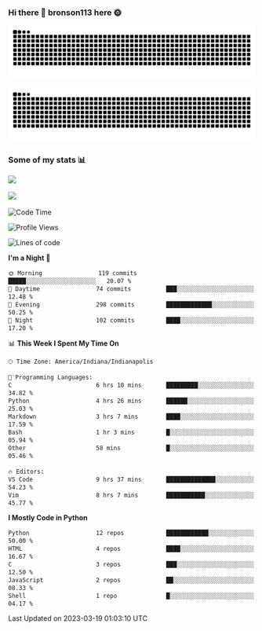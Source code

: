### Hi there 👋 bronson113 here 🌞
<div align="center">

![GitHub Snake Light](https://raw.githubusercontent.com/bronson113/bronson113/snake/github-snake.svg#gh-light-mode-only)

![GitHub Snake dark](https://raw.githubusercontent.com/bronson113/bronson113/snake/github-snake-dark.svg#gh-dark-mode-only)

</div>

### Some of my stats 📊
![](https://github-readme-stats-sigma-five.vercel.app/api?username=bronson113&theme=transparent&show_icons=true)

![](https://github-readme-stats-sigma-five.vercel.app/api/top-langs/?username=bronson113&theme=transparent&layout=compact&card_width=445)



<!--START_SECTION:waka-->
![Code Time](http://img.shields.io/badge/Code%20Time-129%20hrs%2029%20mins-blue)

![Profile Views](http://img.shields.io/badge/Profile%20Views-0-blue)

![Lines of code](https://img.shields.io/badge/From%20Hello%20World%20I%27ve%20Written-270.0%20thousand%20lines%20of%20code-blue)

**I'm a Night 🦉** 

```text
🌞 Morning                119 commits         █████░░░░░░░░░░░░░░░░░░░░   20.07 % 
🌆 Daytime                74 commits          ███░░░░░░░░░░░░░░░░░░░░░░   12.48 % 
🌃 Evening                298 commits         █████████████░░░░░░░░░░░░   50.25 % 
🌙 Night                  102 commits         ████░░░░░░░░░░░░░░░░░░░░░   17.20 % 
```


📊 **This Week I Spent My Time On** 

```text
🕑︎ Time Zone: America/Indiana/Indianapolis

💬 Programming Languages: 
C                        6 hrs 10 mins       █████████░░░░░░░░░░░░░░░░   34.82 % 
Python                   4 hrs 26 mins       ██████░░░░░░░░░░░░░░░░░░░   25.03 % 
Markdown                 3 hrs 7 mins        ████░░░░░░░░░░░░░░░░░░░░░   17.59 % 
Bash                     1 hr 3 mins         █░░░░░░░░░░░░░░░░░░░░░░░░   05.94 % 
Other                    58 mins             █░░░░░░░░░░░░░░░░░░░░░░░░   05.46 % 

🔥 Editors: 
VS Code                  9 hrs 37 mins       ██████████████░░░░░░░░░░░   54.23 % 
Vim                      8 hrs 7 mins        ███████████░░░░░░░░░░░░░░   45.77 % 
```

**I Mostly Code in Python** 

```text
Python                   12 repos            ████████████░░░░░░░░░░░░░   50.00 % 
HTML                     4 repos             ████░░░░░░░░░░░░░░░░░░░░░   16.67 % 
C                        3 repos             ███░░░░░░░░░░░░░░░░░░░░░░   12.50 % 
JavaScript               2 repos             ██░░░░░░░░░░░░░░░░░░░░░░░   08.33 % 
Shell                    1 repo              █░░░░░░░░░░░░░░░░░░░░░░░░   04.17 % 
```




 Last Updated on 2023-03-19 01:03:10 UTC
<!--END_SECTION:waka-->
